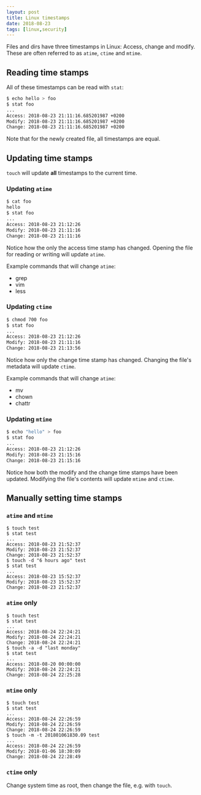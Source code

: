 ```yaml
---
layout: post
title: Linux timestamps
date: 2018-08-23
tags: [linux,security]
---
```


Files and dirs have three timestamps in Linux: Access, change and modify.
These are often referred to as `atime`, `ctime` and `mtime`.


## Reading time stamps

All of these timestamps can be read with `stat`:

```bash
$ echo hello > foo
$ stat foo
...
Access: 2018-08-23 21:11:16.685201987 +0200
Modify: 2018-08-23 21:11:16.685201987 +0200
Change: 2018-08-23 21:11:16.685201987 +0200
```
Note that for the newly created file, all timestamps are equal.

## Updating time stamps

`touch` will update **all** timestamps to the current time.

### Updating `atime`

```bash
$ cat foo
hello
$ stat foo
...
Access: 2018-08-23 21:12:26
Modify: 2018-08-23 21:11:16
Change: 2018-08-23 21:11:16
```

Notice how the only the access time stamp has changed.
Opening the file for reading or writing will update `atime`.

Example commands that will change `atime`:

- grep
- vim
- less

### Updating `ctime`

```bash
$ chmod 700 foo
$ stat foo
...
Access: 2018-08-23 21:12:26
Modify: 2018-08-23 21:11:16
Change: 2018-08-23 21:13:56
```

Notice how only the change time stamp has changed.
Changing the file's metadata will update `ctime`.

Example commands that will change `atime`:

- mv
- chown
- chattr

### Updating `mtime`

```bash
$ echo "hello" > foo
$ stat foo
...
Access: 2018-08-23 21:12:26
Modify: 2018-08-23 21:15:16
Change: 2018-08-23 21:15:16
```

Notice how both the modify and the change time stamps have been updated.
Modifying the file's contents will update `mtime` and `ctime`.

## Manually setting time stamps

### `atime` and `mtime`

```
$ touch test
$ stat test
...
Access: 2018-08-23 21:52:37
Modify: 2018-08-23 21:52:37
Change: 2018-08-23 21:52:37
$ touch -d "6 hours ago" test
$ stat test
...
Access: 2018-08-23 15:52:37
Modify: 2018-08-23 15:52:37
Change: 2018-08-23 21:52:37
```

### `atime` only

```
$ touch test
$ stat test
...
Access: 2018-08-24 22:24:21
Modify: 2018-08-24 22:24:21
Change: 2018-08-24 22:24:21
$ touch -a -d "last monday"
$ stat test
...
Access: 2018-08-20 00:00:00
Modify: 2018-08-24 22:24:21
Change: 2018-08-24 22:25:28
```

### `mtime` only

```
$ touch test
$ stat test
...
Access: 2018-08-24 22:26:59
Modify: 2018-08-24 22:26:59
Change: 2018-08-24 22:26:59
$ touch -m -t 201801061830.09 test
...
Access: 2018-08-24 22:26:59
Modify: 2018-01-06 18:30:09
Change: 2018-08-24 22:28:49
```

### `ctime` only

Change system time as root, then change the file, e.g. with `touch`.
